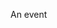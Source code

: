 <span 
	  class='ob-timelines' 
	  data-date='2000-10-10-00' 
	  data-title='Another Event' 
	  data-class='orange' 
	  data-img = '' 
	  data-type='range' 
	  data-end='2000-10-20-00'> 
	An event
</span>